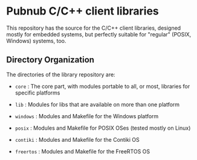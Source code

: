# Pubnub C/C++ client libraries

This repository has the source for the C/C++ client libraries,
designed mostly for embedded systems, but perfectly suitable for
"regular" (POSIX, Windows) systems, too.



## Directory Organization

The directories of the library repository are:

- `core` : The core part, with modules portable to all, or most, libraries for
	specific platforms

- `lib` : Modules for libs that are available on more than one platform

- `windows` : Modules and Makefile for the Windows platform

- `posix` : Modules and Makefile for POSIX OSes (tested mostly on Linux)

- `contiki` : Modules and Makefile for the Contiki OS

- `freertos` : Modules and Makefile for the FreeRTOS OS

  
